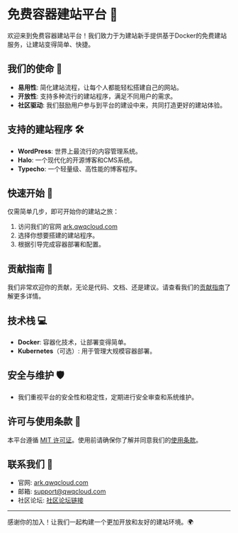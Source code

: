 # 免费容器建站平台 🚀

欢迎来到免费容器建站平台！我们致力于为建站新手提供基于Docker的免费建站服务，让建站变得简单、快捷。

## 我们的使命 🌟

- **易用性**: 简化建站流程，让每个人都能轻松搭建自己的网站。
- **开放性**: 支持多种流行的建站程序，满足不同用户的需求。
- **社区驱动**: 我们鼓励用户参与到平台的建设中来，共同打造更好的建站体验。

## 支持的建站程序 🛠️

- **WordPress**: 世界上最流行的内容管理系统。
- **Halo**: 一个现代化的开源博客和CMS系统。
- **Typecho**: 一个轻量级、高性能的博客程序。

## 快速开始 🏃

仅需简单几步，即可开始你的建站之旅：

1. 访问我们的官网 [ark.qwqcloud.com](https://ark.qwqcloud.com)
2. 选择你想要搭建的建站程序。
3. 根据引导完成容器部署和配置。

## 贡献指南 🤝

我们非常欢迎你的贡献，无论是代码、文档、还是建议。请查看我们的[贡献指南](CONTRIBUTING.md)了解更多详情。

## 技术栈 💻

- **Docker**: 容器化技术，让部署变得简单。
- **Kubernetes**（可选）: 用于管理大规模容器部署。

## 安全与维护 🛡️

- 我们重视平台的安全性和稳定性，定期进行安全审查和系统维护。

## 许可与使用条款 📜

本平台遵循 [MIT 许可证](LICENSE)。使用前请确保你了解并同意我们的[使用条款](TERMS_OF_USE.md)。

## 联系我们 📧

- 官网: [ark.qwqcloud.com](https://ark.qwqcloud.com)
- 邮箱: support@qwqcloud.com
- 社区论坛: [社区论坛链接](#)

---

感谢你的加入！让我们一起构建一个更加开放和友好的建站环境。🌍
